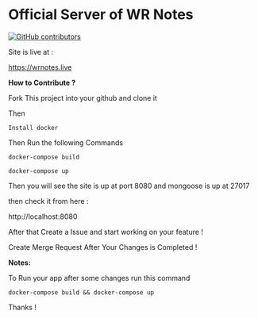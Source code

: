 # **Official Server of WR Notes**

[![GitHub contributors](https://img.shields.io/github/contributors/notesserver/notesserver.svg)](https://GitHub.com/wisdomrider/notesserver/graphs/contributors/)

Site is live at :
    
https://wrnotes.live

**How to Contribute ?** 

Fork This project into your github and clone it 

Then

`Install docker `

Then Run the following Commands

`docker-compose build`

`docker-compose up`

Then you will see the site is up at port 8080 and mongoose is up at 27017

then check it from here :

http://localhost:8080

After that Create a Issue and start working on your feature !

Create Merge Request After Your Changes is Completed !

**Notes:**
    
To Run your app after some changes run this command

    docker-compose build && docker-compose up
    
    
Thanks !
